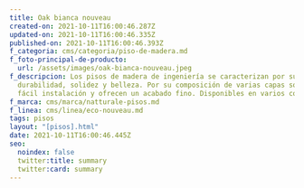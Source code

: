 ```yaml
---
title: Oak bianca nouveau
created-on: 2021-10-11T16:00:46.287Z
updated-on: 2021-10-11T16:00:46.335Z
published-on: 2021-10-11T16:00:46.393Z
f_categoria: cms/categoria/piso-de-madera.md
f_foto-principal-de-producto:
  url: /assets/images/oak-bianca-nouveau.jpeg
f_descripcion: Los pisos de madera de ingeniería se caracterizan por su
  durabilidad, solidez y belleza. Por su composición de varias capas son de
  fácil instalación y ofrecen un acabado fino. Disponibles en varios colores.
f_marca: cms/marca/natturale-pisos.md
f_linea: cms/linea/eco-nouveau.md
tags: pisos
layout: "[pisos].html"
date: 2021-10-11T16:00:46.445Z
seo:
  noindex: false
  twitter:title: summary
  twitter:card: summary
---
```


